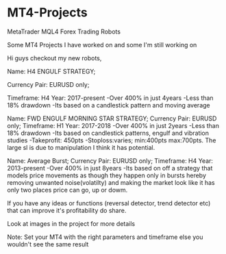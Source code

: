 # MT4-Projects
MetaTrader MQL4 Forex Trading Robots

Some MT4 Projects I have worked on and some I'm still working on 

Hi guys checkout my new robots,  

Name: H4 ENGULF STRATEGY;

Currency Pair: EURUSD only;

Timeframe: H4
Year: 2017-present
-Over 400% in just 4years 
-Less than 18% drawdown 
-Its based on a candlestick pattern and moving average


Name: FWD ENGULF MORNING STAR STRATEGY;
Currency Pair: EURUSD only; 
Timeframe: H1
Year: 2017-2018
-Over 400% in just 2years 
-Less than 18% drawdown -Its based on candlestick patterns, engulf and vibration studies 
-Takeprofit: 450pts -Stoploss:varies; min:400pts max:700pts. 
The large sl is due to manipulation I think it has potential. 


Name: Average Burst;
Currency Pair: EURUSD only; 
Timeframe: H4
Year: 2013-present
-Over 400% in just 8years 
-Its based on off a strategy that models price movements as though they happen only in bursts hereby removing 
unwanted noise(volatilty) and making the market look like it has only two places price can go, up or dowm.


If you have any ideas or functions (reversal detector, trend detector etc) that can improve it's profitability do share. 

Look at images in the project for more details 

Note: Set your MT4 with the right parameters and timeframe else you wouldn't see the same result
